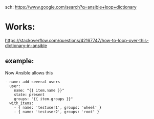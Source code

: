 sch: https://www.google.com/search?q=ansible+loop+dictionary

# Works:
https://stackoverflow.com/questions/42167747/how-to-loop-over-this-dictionary-in-ansible

## example:
Now Ansible allows this
```
- name: add several users
  user:
    name: "{{ item.name }}"
    state: present
    groups: "{{ item.groups }}"
  with_items:
    - { name: 'testuser1', groups: 'wheel' }
    - { name: 'testuser2', groups: 'root' }
```

